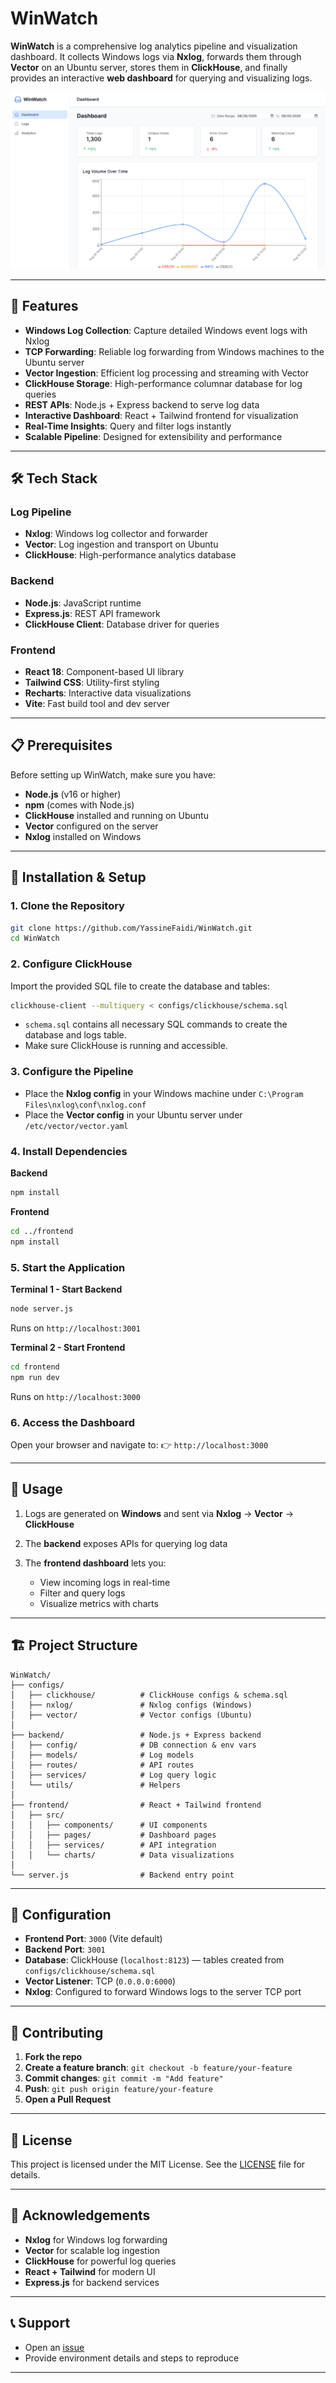# WinWatch

**WinWatch** is a comprehensive log analytics pipeline and visualization dashboard. It collects Windows logs via **Nxlog**, forwards them through **Vector** on an Ubuntu server, stores them in **ClickHouse**, and finally provides an interactive **web dashboard** for querying and visualizing logs.

![WinWatch Dashboard](/frontend/public/screenshots/dashboard.png)

---

## 🚀 Features

- **Windows Log Collection**: Capture detailed Windows event logs with Nxlog
- **TCP Forwarding**: Reliable log forwarding from Windows machines to the Ubuntu server
- **Vector Ingestion**: Efficient log processing and streaming with Vector
- **ClickHouse Storage**: High-performance columnar database for log queries
- **REST APIs**: Node.js + Express backend to serve log data
- **Interactive Dashboard**: React + Tailwind frontend for visualization
- **Real-Time Insights**: Query and filter logs instantly
- **Scalable Pipeline**: Designed for extensibility and performance

---

## 🛠️ Tech Stack

### Log Pipeline
- **Nxlog**: Windows log collector and forwarder
- **Vector**: Log ingestion and transport on Ubuntu
- **ClickHouse**: High-performance analytics database

### Backend
- **Node.js**: JavaScript runtime
- **Express.js**: REST API framework
- **ClickHouse Client**: Database driver for queries

### Frontend
- **React 18**: Component-based UI library
- **Tailwind CSS**: Utility-first styling
- **Recharts**: Interactive data visualizations
- **Vite**: Fast build tool and dev server

---

## 📋 Prerequisites

Before setting up WinWatch, make sure you have:

- **Node.js** (v16 or higher)  
- **npm** (comes with Node.js)  
- **ClickHouse** installed and running on Ubuntu  
- **Vector** configured on the server  
- **Nxlog** installed on Windows  

---

## 🚀 Installation & Setup

### 1. Clone the Repository
```bash
git clone https://github.com/YassineFaidi/WinWatch.git
cd WinWatch
````

### 2. Configure ClickHouse

Import the provided SQL file to create the database and tables:

```bash
clickhouse-client --multiquery < configs/clickhouse/schema.sql
```

* `schema.sql` contains all necessary SQL commands to create the database and logs table.
* Make sure ClickHouse is running and accessible.

### 3. Configure the Pipeline

* Place the **Nxlog config** in your Windows machine under `C:\Program Files\nxlog\conf\nxlog.conf`
* Place the **Vector config** in your Ubuntu server under `/etc/vector/vector.yaml`

### 4. Install Dependencies

**Backend**

```bash
npm install
```

**Frontend**

```bash
cd ../frontend
npm install
```

### 5. Start the Application

**Terminal 1 - Start Backend**

```bash
node server.js
```

Runs on `http://localhost:3001`

**Terminal 2 - Start Frontend**

```bash
cd frontend
npm run dev
```

Runs on `http://localhost:3000`

### 6. Access the Dashboard

Open your browser and navigate to:
👉 `http://localhost:3000`

---

## 📖 Usage

1. Logs are generated on **Windows** and sent via **Nxlog** → **Vector** → **ClickHouse**
2. The **backend** exposes APIs for querying log data
3. The **frontend dashboard** lets you:

   * View incoming logs in real-time
   * Filter and query logs
   * Visualize metrics with charts

---

## 🏗️ Project Structure

```
WinWatch/
├── configs/                 
│   ├── clickhouse/          # ClickHouse configs & schema.sql
│   ├── nxlog/               # Nxlog configs (Windows)
│   ├── vector/              # Vector configs (Ubuntu)
│
├── backend/                 # Node.js + Express backend 
│   ├── config/              # DB connection & env vars
│   ├── models/              # Log models
│   ├── routes/              # API routes
│   ├── services/            # Log query logic
│   └── utils/               # Helpers
│
├── frontend/                # React + Tailwind frontend
│   ├── src/
│   │   ├── components/      # UI components
│   │   ├── pages/           # Dashboard pages
│   │   ├── services/        # API integration
│   │   └── charts/          # Data visualizations
│
└── server.js                # Backend entry point
```

---

## 🔧 Configuration

* **Frontend Port**: `3000` (Vite default)
* **Backend Port**: `3001`
* **Database**: ClickHouse (`localhost:8123`) — tables created from `configs/clickhouse/schema.sql`
* **Vector Listener**: TCP (`0.0.0.0:6000`)
* **Nxlog**: Configured to forward Windows logs to the server TCP port

---

## 🤝 Contributing

1. **Fork the repo**
2. **Create a feature branch**: `git checkout -b feature/your-feature`
3. **Commit changes**: `git commit -m "Add feature"`
4. **Push**: `git push origin feature/your-feature`
5. **Open a Pull Request**

---

## 📝 License

This project is licensed under the MIT License. See the [LICENSE](LICENSE) file for details.

---

## 🙏 Acknowledgements

* **Nxlog** for Windows log forwarding
* **Vector** for scalable log ingestion
* **ClickHouse** for powerful log queries
* **React + Tailwind** for modern UI
* **Express.js** for backend services

---

## 📞 Support

* Open an [issue](https://github.com/YassineFaidi/WinWatch/issues)
* Provide environment details and steps to reproduce

---
